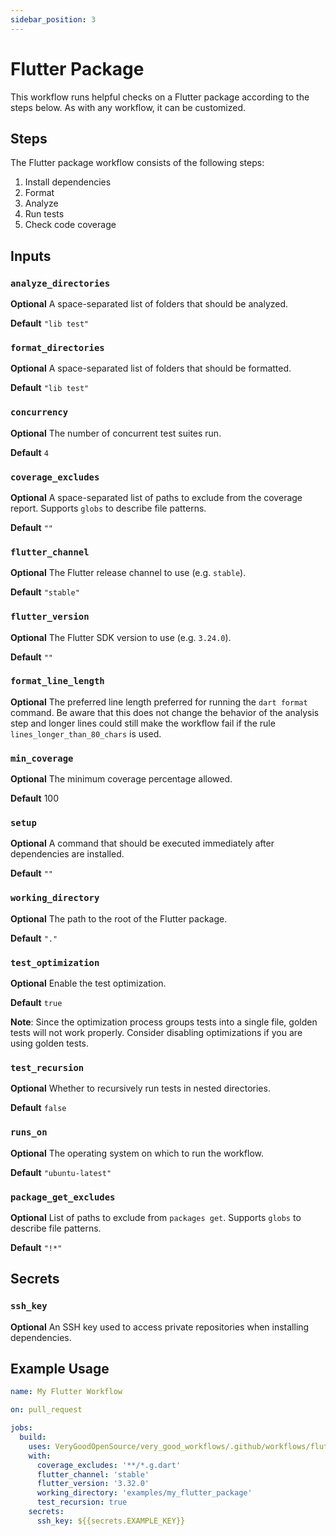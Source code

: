```yaml
---
sidebar_position: 3
---
```


# Flutter Package

This workflow runs helpful checks on a Flutter package according to the steps below. As with any workflow, it can be customized.

## Steps

The Flutter package workflow consists of the following steps:

1. Install dependencies
2. Format
3. Analyze
4. Run tests
5. Check code coverage

## Inputs

### `analyze_directories`

**Optional** A space-separated list of folders that should be analyzed.

**Default** `"lib test"`

### `format_directories`

**Optional** A space-separated list of folders that should be formatted.

**Default** `"lib test"`

### `concurrency`

**Optional** The number of concurrent test suites run.

**Default** `4`

### `coverage_excludes`

**Optional** A space-separated list of paths to exclude from the coverage report. Supports `globs` to describe file patterns.

**Default** `""`

### `flutter_channel`

**Optional** The Flutter release channel to use (e.g. `stable`).

**Default** `"stable"`

### `flutter_version`

**Optional** The Flutter SDK version to use (e.g. `3.24.0`).

**Default** `""`

### `format_line_length`

**Optional** The preferred line length preferred for running the `dart format` command. Be aware that this does not change the behavior of the analysis step and longer lines could still make the workflow fail if the rule `lines_longer_than_80_chars` is used.

### `min_coverage`

**Optional** The minimum coverage percentage allowed.

**Default** 100

### `setup`

**Optional** A command that should be executed immediately after dependencies are installed.

**Default** `""`

### `working_directory`

**Optional** The path to the root of the Flutter package.

**Default** `"."`

### `test_optimization`

**Optional** Enable the test optimization.

**Default** `true`

**Note**: Since the optimization process groups tests into a single file, golden tests will not work properly. Consider disabling optimizations if you are using golden tests.

### `test_recursion`

**Optional** Whether to recursively run tests in nested directories.

**Default** `false`

### `runs_on`

**Optional** The operating system on which to run the workflow.

**Default** `"ubuntu-latest"`

### `package_get_excludes`

**Optional** List of paths to exclude from `packages get`. Supports `globs` to describe file patterns.

**Default** `"!*"`

## Secrets

### `ssh_key`

**Optional** An SSH key used to access private repositories when installing dependencies.

## Example Usage

```yaml
name: My Flutter Workflow

on: pull_request

jobs:
  build:
    uses: VeryGoodOpenSource/very_good_workflows/.github/workflows/flutter_package.yml@v1
    with:
      coverage_excludes: '**/*.g.dart'
      flutter_channel: 'stable'
      flutter_version: '3.32.0'
      working_directory: 'examples/my_flutter_package'
      test_recursion: true
    secrets:
      ssh_key: ${{secrets.EXAMPLE_KEY}}
```
